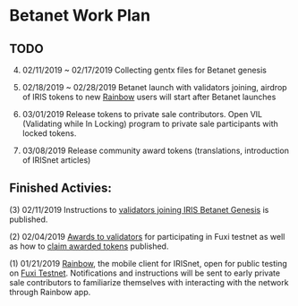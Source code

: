 # Betanet Work Plan

## TODO
4. 02/11/2019 ~ 02/17/2019 Collecting gentx files for Betanet genesis 

5. 02/18/2019 ~ 02/28/2019 Betanet launch with validators joining, airdrop of IRIS tokens to new [Rainbow](http://www.rainbow.one) users will start after Betanet launches

6. 03/01/2019 Release tokens to private sale contributors. Open VIL (Validating while In Locking) program to private sale participants with locked tokens. 

7. 03/08/2019 Release community award tokens (translations, introduction of IRISnet articles)

## Finished Activies: 
(3) 02/11/2019 Instructions to [validators joining IRIS Betanet Genesis](https://github.com/irisnet/betanet/blob/master/gentx/README.md) is published. 

(2) 02/04/2019 [Awards to validators](https://github.com/irisnet/testnets/issues/290) for participating in Fuxi testnet as well as how to [claim awarded tokens](https://github.com/irisnet/betanet/tree/master/fuxi-reward-claims) published.

(1) 01/21/2019 [Rainbow](http://www.rainbow.one), the mobile client for IRISnet, open for public testing on [Fuxi Testnet](https://www.irisnet.org/testnets). Notifications and instructions will be sent to early private sale contributors to familiarize themselves with interacting with the network through Rainbow app.
